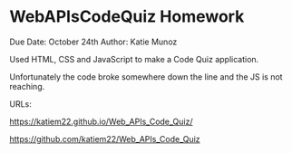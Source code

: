 # WebAPIsCodeQuiz Homework
Due Date: October 24th
Author: Katie Munoz 


Used HTML, CSS and JavaScript to make a Code Quiz application. 

Unfortunately the code broke somewhere down the line and the JS is not reaching. 

URLs:

https://katiem22.github.io/Web_APIs_Code_Quiz/

https://github.com/katiem22/Web_APIs_Code_Quiz

